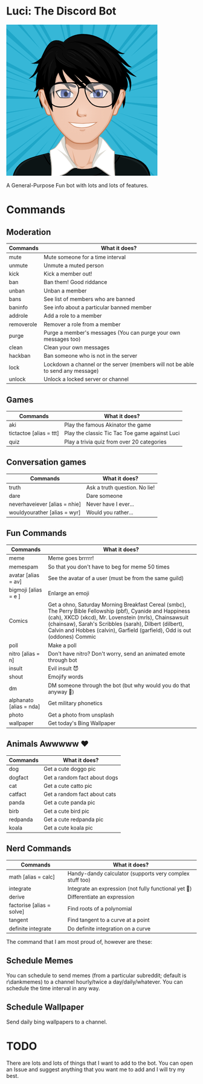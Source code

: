 # Luci: The Discord Bot

![Luci](/bot/avatars/avatar2.png)

A General-Purpose Fun bot with lots and lots of features.

# Commands

## Moderation

| Commands                  | What it does?                                             |
| ---------                 | ---------------------------------                         |
| mute                      | Mute someone for a time interval                          |
| unmute                    | Unmute a muted person                                     |
| kick                      | Kick a member out!                                        |
| ban                       | Ban them! Good riddance                                   |
| unban                     | Unban a member                                            |
| bans                      | See list of members who are banned                        |
| baninfo                   | See info about a particular banned member                 |
| addrole                   | Add a role to a member                                    |
| removerole                | Remover a role from a member                              |
| purge             | Purge a member's messages (You can purge your own messages too)   |
| clean                     | Clean your own messages                                   |
| hackban                   | Ban someone who is not in the server                      |
| lock | Lockdown a channel or the server (members will not be able to send any message) |
| unlock                    | Unlock a locked server or channel                         |

## Games

| Commands                  | What it does?                                             |
| ---------                 | ---------------------------------                         |
| aki                       | Play the famous Akinator the game                         |
| tictactoe [alias = ttt]   | Play the classic Tic Tac Toe game against Luci            |
| quiz                      | Play a trivia quiz from over 20 categories                |

## Conversation games

| Commands                  | What it does?                                             |
| ---------                 | ---------------------------------                         |
| truth                     | Ask a truth question. No lie!                             |
| dare                      | Dare someone                                              |
| neverhaveiever [alias = nhie] | Never have I ever...                                  |
| wouldyourather [alias = wyr]  | Would you rather...                                   |

## Fun Commands

| Commands                  | What it does?                                             |
| ---------                 | ---------------------------------                         |
| meme                      | Meme goes brrrrr!                                         |
| memespam                  | So that you don't have to beg for meme 50 times           |
| avatar    [alias = av]    | See the avatar of a user (must be from the same guild)    |
| bigmoji   [alias = e ]    | Enlarge an emoji                                          |
| Comics                    | Get a ohno, Saturday Morning Breakfast Cereal (smbc), The Perry Bible Fellowship (pbf), Cyanide and Happiness (cah), XKCD (xkcd), Mr. Lovenstein (mrls), Chainsawsuit (chainsaw), Sarah's Scribbles (sarah), Dilbert (dilbert), Calvin and Hobbes (calvin), Garfield (garfield), Odd is out (oddones) Commic |
| poll                      | Make a poll                                               |
| nitro [alias = n] | Don't have nitro? Don't worry, send an animated emote through bot |
| insult                    | Evil insult 😈                                            |
| shout                     | Emojify words                                             |
| dm                        | DM someone through the bot (but why would you do that anyway 🤔) |
| alphanato [alias = nda]   | Get military phonetics                                    |
| photo                     | Get a photo from unsplash                                 |
| wallpaper                 | Get today's Bing Wallpaper                                |

## Animals Awwwww ❤

| Commands                  | What it does?                                             |
| ---------                 | ---------------------------------                         |
| dog                       | Get a cute doggo pic                                      |
| dogfact                   | Get a random fact about dogs                              |
| cat                       | Get a cute catto pic                                      |
| catfact                   | Get a random fact about cats                              |
| panda                     | Get a cute panda pic                                      |
| birb                      | Get a cute bird pic                                       |
| redpanda                  | Get a cute redpanda pic                                   |
| koala                     | Get a cute koala pic                                      |

## Nerd Commands

| Commands                  | What it does?                                             |
| ---------                 | ---------------------------------                         |
| math [alias = calc]       | Handy-dandy calculator (supports very complex stuff too)  |
| integrate                 | Integrate an expression (not fully functional yet 😬)     |
| derive                    | Differentiate an expression                               |
| factorise [alias = solve] | Find roots of a polynomial                                |
| tangent                   | Find tangent to a curve at a point                        |
| definite integrate        | Do definite integration on a curve                        |

The command that I am most proud of, however are these:

## Schedule Memes

You can schedule to send memes (from a particular subreddit; default is r\dankmemes) to a channel hourly/twice a day/daily/whatever. You can schedule the time interval in any way.

## Schedule Wallpaper

Send daily bing wallpapers to a channel.

# TODO

There are lots and lots of things that I want to add to the bot. You can open an Issue and suggest anything that you want me to add and I will try my best.